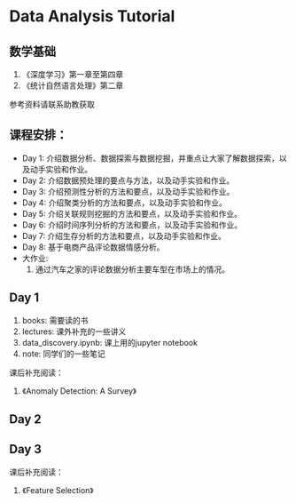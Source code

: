 # Data Analysis Tutorial

## 数学基础
1. 《深度学习》第一章至第四章
2. 《统计自然语言处理》第二章

参考资料请联系助教获取

## 课程安排：

 * Day 1: 介绍数据分析、数据探索与数据挖掘，并重点让大家了解数据探索，以及动手实验和作业。
 * Day 2: 介绍数据预处理的要点与方法，以及动手实验和作业。
 * Day 3: 介绍预测性分析的方法和要点，以及动手实验和作业。
 * Day 4: 介绍聚类分析的方法和要点，以及动手实验和作业。
 * Day 5: 介绍关联规则挖掘的方法和要点，以及动手实验和作业。
 * Day 6: 介绍时间序列分析的方法和要点，以及动手实验和作业。
 * Day 7: 介绍生存分析的方法和要点，以及动手实验和作业。
 * Day 8: 基于电商产品评论数据情感分析。
 * 大作业: 
    1. 通过汽车之家的评论数据分析主要车型在市场上的情况。

## Day 1

1. books: 需要读的书
2. lectures: 课外补充的一些讲义 
3. data_discovery.ipynb: 课上用的jupyter notebook
4. note: 同学们的一些笔记

课后补充阅读：
1. 《Anomaly Detection: A Survey》

## Day 2

## Day 3
课后补充阅读：
1. 《Feature Selection》